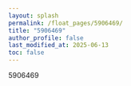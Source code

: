 ```yaml
---
layout: splash
permalink: /float_pages/5906469/
title: "5906469"
author_profile: false
last_modified_at: 2025-06-13
toc: false
---
```

 
5906469
